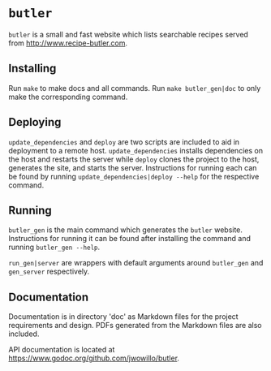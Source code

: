 # `butler`

`butler` is a small and fast website which lists searchable recipes served from
http://www.recipe-butler.com.

## Installing

Run `make` to make docs and all commands. Run `make butler_gen|doc` to only make
the corresponding command.

## Deploying

`update_dependencies` and `deploy` are two scripts are included to aid in
deployment to a remote host. `update_dependencies` installs dependencies on the
host and restarts the server while `deploy` clones the project to the host,
generates the site, and starts the server. Instructions for running each can be
found by running `update_dependencies|deploy --help` for the respective command.

## Running

`butler_gen` is the main command which generates the `butler` website.
Instructions for running it can be found after installing the command and
running `butler_gen --help`.

`run_gen|server` are wrappers with default arguments around `butler_gen` and
`gen_server` respectively.

## Documentation

Documentation is in directory 'doc' as Markdown files for the project
requirements and design. PDFs generated from the Markdown files are also
included.

API documentation is located at
https://www.godoc.org/github.com/jwowillo/butler.
